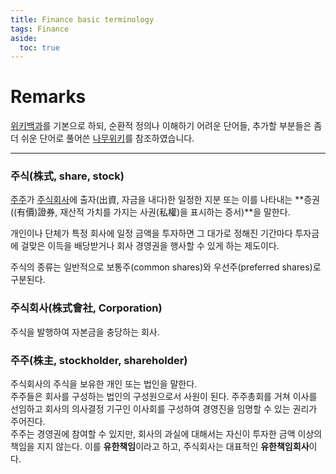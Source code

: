 ```yaml
---
title: Finance basic terminology
tags: Finance
aside:
  toc: true
---
```


# Remarks
[위키백과](https://ko.wikipedia.org/wiki/%EC%9C%84%ED%82%A4%EB%B0%B1%EA%B3%BC)를 기본으로 하되, 순환적 정의나 이해하기 어려운 단어들, 추가할 부분들은 좀 더 쉬운 단어로 풀어쓴 [나무위키](https://namu.wiki/w/%EB%82%98%EB%AC%B4%EC%9C%84%ED%82%A4:%EB%8C%80%EB%AC%B8)를 참조하였습니다.

<!--more-->

---

### 주식(株式, share, stock)
[주주](https://djy-git.github.io/2020/03/08/terminology.html#%EC%A3%BC%EC%8B%9D%ED%9A%8C%EC%82%AC%E6%A0%AA%E5%BC%8F%E6%9C%83%E7%A4%BE-corporation)가 [주식회사](https://djy-git.github.io/2020/03/08/terminology.html#%EC%A3%BC%EC%A3%BC%E6%A0%AA%E4%B8%BB-stockholder-shareholder)에 출자(出資, 자금을 내다)한 일정한 지분 또는 이를 나타내는 **증권((有價)證券, 재산적 가치를 가지는 사권(私權)을 표시하는 증서)**을 말한다.

개인이나 단체가 특정 회사에 일정 금액을 투자하면 그 대가로 정해진 기간마다 투자금에 걸맞은 이득을 배당받거나 회사 경영권을 행사할 수 있게 하는 제도이다.

주식의 종류는 일반적으로 보통주(common shares)와 우선주(preferred shares)로 구분된다.  



### 주식회사(株式會社, Corporation)
주식을 발행하여 자본금을 충당하는 회사.


### 주주(株主, stockholder, shareholder)
주식회사의 주식을 보유한 개인 또는 법인을 말한다.  
주주들은 회사를 구성하는 법인의 구성원으로서 사원이 된다. 주주총회를 거쳐 이사를 선임하고 회사의 의사결정 기구인 이사회를 구성하여 경영진을 임명할 수 있는 권리가 주어진다.  
주주는 경영권에 참여할 수 있지만, 회사의 과실에 대해서는 자신이 투자한 금액 이상의 책임을 지지 않는다. 이를 **유한책임**이라고 하고, 주식회사는 대표적인 **유한책임회사**이다.


### 
